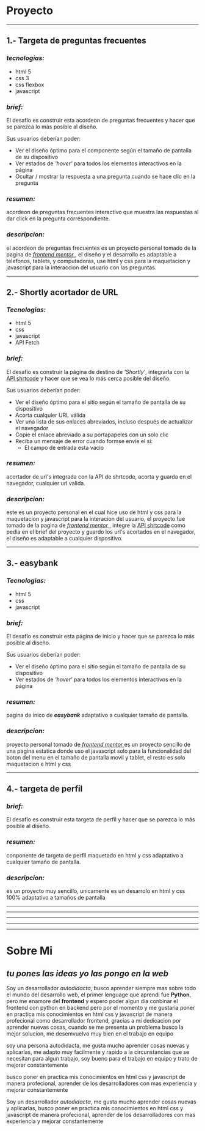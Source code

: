 **Proyecto**
=========
***
## **1.- Targeta de preguntas frecuentes**

### **_tecnologias:_**

* html 5
* css 3
* css flexbox
* javascript

### **_brief:_**

El desafío es construir esta acordeon de preguntas frecuentes y hacer que se parezca lo más posible al diseño.

Sus usuarios deberían poder:
* Ver el diseño óptimo para el componente según el tamaño de pantalla de su dispositivo
* Ver estados de _'hover'_ para todos los elementos interactivos en la página
* Ocultar / mostrar la respuesta a una pregunta cuando se hace clic en la pregunta

### **_resumen:_**

acordeon de preguntas frecuentes interactivo que muestra las respuestas al dar click en la pregunta correspondiente.

### **_descripcion:_**

el acordeon de preguntas frecuentes es un proyecto personal tomado de la pagina de [ _frontend mentor_ ](frontendmentor.io), el diseño y el desarrollo es adaptable a telefonos, tablets, y computadoras, use html y css para la maquetacion y javascript para la interaccion del usuario con las preguntas.

***

## **2.- Shortly acortador de URL**

### **_Tecnologias:_**

* html 5
* css
* javascript
* API Fetch

### **_brief:_**

El desafío es construir la página de destino de _'Shortly'_, integrarla con la [API shrtcode](app.shrtco.de) y hacer que se vea lo más cerca posible del diseño.

Sus usuarios deberían poder:

* Ver el diseño óptimo para el sitio según el tamaño de pantalla de su dispositivo
* Acorta cualquier URL válida
* Ver una lista de sus enlaces abreviados, incluso después de actualizar el navegador
* Copie el enlace abreviado a su portapapeles con un solo clic
* Reciba un mensaje de error cuando formse envíe el si:
  * El campo de entrada esta vacio

### **_resumen:_**

acortador de url's integrada con la API de shrtcode, acorta y guarda en el navegador, cualquier url valida.

### **_descripcion:_**

este es un proyecto personal en el cual hice uso de html y css para la maquetacion y javascript para la interacion del usuario, el proyecto fue tomado de la pagina de [ _frontend mentor_ ](frontendmentor.io), integre la [API shrtcode](app.shrtco.de) como pedia en el brief del proyecto y guardo los url's acortados en el navegador, el diseño es adaptable a cualquier dispositivo.

***

## **3.- easybank**

### **_Tecnologias:_**

* html 5
* css
* javascript

### **_brief:_**

El desafío es construir esta página de inicio y hacer que se parezca lo más posible al diseño.

Sus usuarios deberían poder:

* Ver el diseño óptimo para el sitio según el tamaño de pantalla de su dispositivo
* Ver estados de _'hover'_ para todos los elementos interactivos en la página

### **_resumen:_**

pagina de inico de **_easybank_** adaptativo a cualquier tamaño de pantalla.

### **_descripcion:_**

proyecto personal tomado de [ _frontend mentor_ ](frontendmentor.io) es un proyecto sencillo de una pagina estatica donde uso el javascript solo para la funcionalidad del boton del menu en el tamaño de pantalla movil y tablet, el resto es solo maquetacion e html y css

***

## **4.- targeta de perfil**

### **_brief:_**

El desafío es construir esta targeta de perfil y hacer que se parezca lo más posible al diseño.

### **_resumen:_**

conponente de targeta de perfil maquetado en html y css adaptativo a cualquier tamaño de pantalla.

### **_descripcion:_**

es un proyecto muy sencillo, unicamente es un desarrolo en html y css 100% adaptativo a tamaños de pantalla
***
***
***
***
***

# **Sobre Mi**

## _tu pones las ideas yo las pongo en la web_  
Soy un desarrollador _autodidacta_, busco aprender siempre mas sobre todo el mundo del desarrollo web, el primer lenguage que aprendi fue **Python**, pero me enamore del **frontend** y espero poder algun dia conbinar el frontend con python en backend pero por el momento y me gustaria poner en practica mis conocimientos en html css y javascript de manera profecional como desarrollador frontend, gracias a mi dedicacion por aprender nuevas cosas, cuando se me presenta un problema busco la mejor solucion, me desemvuelvo muy bien en el trabajo en equipo  

soy una persona autodidacta, me gusta mucho aprender cosas nuevas y aplicarlas, me adapto muy facilmente y rapido a la circunstancias que se necesitan para algun trabajo, soy bueno para el trabajo en equipo y trato de mejorar constantemente  

busco poner en practica mis conocimientos en html css y javascript de manera profecional, aprender de los desarrolladores con mas experiencia y mejorar constantemente  

Soy un desarrollador _autodidacta_, me gusta mucho aprender cosas nuevas y aplicarlas, busco poner en practica mis conocimientos en html css y javascript de manera profecional, aprender de los desarrolladores con mas experiencia y mejorar constantemente